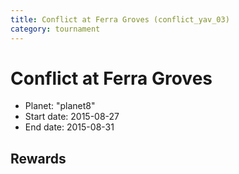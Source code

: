 ```yaml
---
title: Conflict at Ferra Groves (conflict_yav_03)
category: tournament
---
```

# Conflict at Ferra Groves

  * Planet: "planet8"
  * Start date: 2015-08-27
  * End date: 2015-08-31

## Rewards

